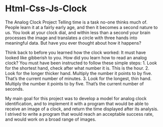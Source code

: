 # Html-Css-Js-Clock
The Analog Clock Project
Telling time is a task no-one thinks much of. People learn it at a fairly early age, and then it
becomes a second nature to us. You look at your clock dial, and within less than a second your
brain processes the image and translates a circle with three hands into meaningful data. But
have you ever thought about how it happens?


Think back to before you learned how the clock worked: It must have looked like gibberish
to you. How did you learn how to read an analog clock? You must have been instructed to
follow these simple steps:
                         1. Look for the shortest hand, check after what number it is. This is the hour.
                         2. Look for the longer thicker hand. Multiply the number it points to by five. That’s the
                             current number of minutes.
                         3. Look for the longest, thin hand. Multiply the number it points to by five. That’s the
                             current number of seconds.

My main goal for this project was to develop a model for analog clock identification, and to
implement it with a program that would be able to receive an image of a clock, and return
the time displayed after its analysis. I strived to write a program that would reach an
acceptable success rate, and would work on a broad range of images.